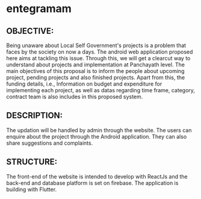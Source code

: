 # entegramam



## OBJECTIVE: 
  Being unaware about Local Self Government's projects is a problem that faces by the society on now a days.
The android web application proposed here aims at tackling this issue. 
  Through this, we will get a clearcut way to understand about projects and implementation at Panchayath level. 
  The main objectives of this proposal is to inform the people about upcoming project, pending projects and also finished projects.
  Apart from this, the funding details, i.e., Information on budget and expenditure for implementing each project, as well as datas regarding time frame, category, contract team is also includes in this proposed system. 

## DESCRIPTION:
  The updation will be handled by admin through the website.
  The users can enquire about the project through the Android application. 
  They can also share suggestions and complaints.

## STRUCTURE:
  The front-end of the website is intended to develop with ReactJs and the back-end and database platform is set on firebase. 
  The application is building with Flutter.


